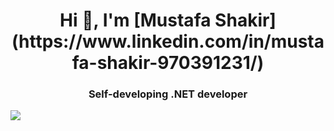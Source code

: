 <h1 align="center">Hi 👋, I'm [Mustafa Shakir](https://www.linkedin.com/in/mustafa-shakir-970391231/) </h1>
<h3 align="center">Self-developing .NET developer</h3>

<img src="https://github-readme-stats.vercel.app/api?username=mustaphash&show_icons=true&theme=gruvbox" />
